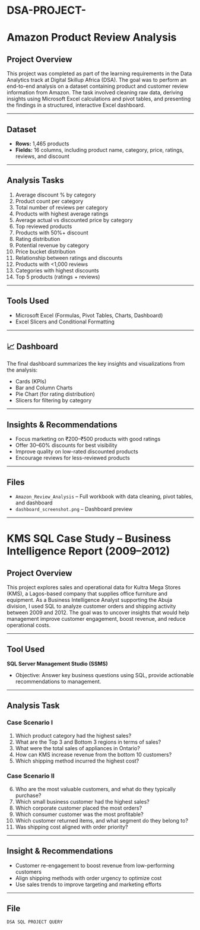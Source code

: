 # DSA-PROJECT-

# Amazon Product Review Analysis

## Project Overview

This project was completed as part of the learning requirements in the Data Analytics track at Digital Skillup Africa (DSA). The goal was to perform an end-to-end analysis on a dataset containing product and customer review information from Amazon. The task involved cleaning raw data, deriving insights using Microsoft Excel calculations and pivot tables, and presenting the findings in a structured, interactive Excel dashboard. 

---

## Dataset

- **Rows:** 1,465 products  
- **Fields:** 16 columns, including product name, category, price, ratings, reviews, and discount

---

## Analysis Tasks

1. Average discount % by category
2. Product count per category
3. Total number of reviews per category
4. Products with highest average ratings
5. Average actual vs discounted price by category
6. Top reviewed products
7. Products with 50%+ discount
8. Rating distribution
9. Potential revenue by category
10. Price bucket distribution
11. Relationship between ratings and discounts
12. Products with <1,000 reviews
13. Categories with highest discounts
14. Top 5 products (ratings + reviews)

---

## Tools Used

- Microsoft Excel (Formulas, Pivot Tables, Charts, Dashboard)
- Excel Slicers and Conditional Formatting

---

## 📈 Dashboard

The final dashboard summarizes the key insights and visualizations from the analysis:
- Cards (KPIs)
- Bar and Column Charts
- Pie Chart (for rating distribution)
- Slicers for filtering by category

---

##  Insights & Recommendations

- Focus marketing on ₹200–₹500 products with good ratings
- Offer 30–60% discounts for best visibility
- Improve quality on low-rated discounted products
- Encourage reviews for less-reviewed products

---

## Files

- `Amazon_Review_Analysis` – Full workbook with data cleaning, pivot tables, and dashboard
- `dashboard_screenshot.png` – Dashboard preview 

---



# KMS SQL Case Study – Business Intelligence Report (2009–2012)

## Project Overview

This project explores sales and operational data for Kultra Mega Stores (KMS), a Lagos-based company that supplies office furniture and equipment. As a Business Intelligence Analyst supporting the Abuja division, I used SQL to analyze customer orders and shipping activity between 2009 and 2012. The goal was to uncover insights that would help management improve customer engagement, boost revenue, and reduce operational costs.

---


## Tool Used
**SQL Server Management Studio (SSMS)**
- Objective: Answer key business questions using SQL, provide actionable recommendations to management.

---

## Analysis Task

### Case Scenario I
1. Which product category had the highest sales?  
2. What are the Top 3 and Bottom 3 regions in terms of sales?  
3. What were the total sales of appliances in Ontario?  
4. How can KMS increase revenue from the bottom 10 customers?  
5. Which shipping method incurred the highest cost?

### Case Scenario II
6. Who are the most valuable customers, and what do they typically purchase?  
7. Which small business customer had the highest sales?  
8. Which corporate customer placed the most orders?  
9. Which consumer customer was the most profitable?  
10. Which customer returned items, and what segment do they belong to?  
11. Was shipping cost aligned with order priority?

---

## Insight & Recommendations

- Customer re-engagement to boost revenue from low-performing customers  
- Align shipping methods with order urgency to optimize cost  
- Use sales trends to improve targeting and marketing efforts

---
## File
`DSA SQL PROJECT QUERY`


